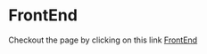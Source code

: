 # FrontEnd
Checkout the page by clicking on this link <a href="https://parag-n.github.io/FrontEnd">FrontEnd</a>
